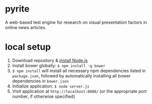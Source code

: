 # pyrite
A web-based test engine for research on visual presentation factors in online
news articles.

# local setup
1. Download repository & [install Node.js](https://nodejs.org/en/download/)
3. Install bower globally: `$ npm install -g bower`
4. `$ npm install` will install all necessary npm dependencies listed in `package.json`, followed by automatically installing all bower dependencies in `bower.json`
5. Initialize application: `$ node server.js`
6. Visit application at `http://localhost:8080/` (or the appropriate port number, if otherwise specified)
